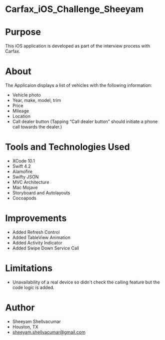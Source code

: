 # Carfax_iOS_Challenge_Sheeyam

# Purpose
This iOS application is developed as part of the interview process with Carfax. 

# About
The Applicaion displays a list of vehicles with the following information:
  - Vehicle photo
  - Year, make, model, trim
  - Price
  - Mileage
  - Location
  - Call dealer button (Tapping “Call dealer button” should initiate a phone call towards the dealer.)
  
# Tools and Technologies Used
  - XCode 10.1
  - Swift 4.2
  - Alamofire
  - Swifty JSON
  - MVC Architecture
  - Mac Mojave
  - Storyboard and Autolayouts
  - Cocoapods
  
# Improvements
  - Added Refresh Control
  - Added TableView Animation
  - Added Activity Indicator
  - Added Swipe Down Service Call
  
# Limitations
  - Unavailability of a real device so didn't check the calling feature but the code logic is added.

# Author
  - Sheeyam Shellvacumar
  - Houston, TX
  - sheeyam.shellvacumar@gmail.com
